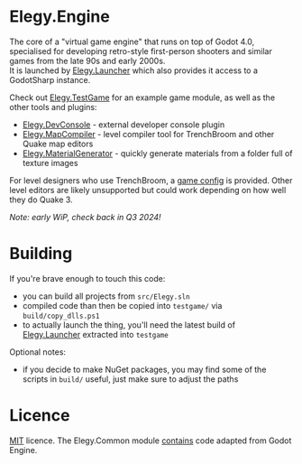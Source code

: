 
# Elegy.Engine

The core of a "virtual game engine" that runs on top of Godot 4.0, specialised for developing retro-style first-person shooters and similar games from the late 90s and early 2000s.  
It is launched by [Elegy.Launcher](https://github.com/ElegyEngine/ElegyLauncher) which also provides it access to a GodotSharp instance.

Check out [Elegy.TestGame](src/Elegy.TestGame) for an example game module, as well as the other tools and plugins:
* [Elegy.DevConsole](src/Elegy.DevConsole) - external developer console plugin
* [Elegy.MapCompiler](src/Elegy.MapCompiler) - level compiler tool for TrenchBroom and other Quake map editors
* [Elegy.MaterialGenerator](src/Elegy.MaterialGenerator) - quickly generate materials from a folder full of texture images

For level designers who use TrenchBroom, a [game config](config/trenchbroom) is provided. Other level editors are likely unsupported but could work depending on how well they do Quake 3.

*Note: early WiP, check back in Q3 2024!*

# Building

If you're brave enough to touch this code:
* you can build all projects from `src/Elegy.sln`
* compiled code than then be copied into `testgame/` via `build/copy_dlls.ps1`
* to actually launch the thing, you'll need the latest build of [Elegy.Launcher](https://github.com/ElegyEngine/ElegyLauncher) extracted into `testgame`

Optional notes:
* if you decide to make NuGet packages, you may find some of the scripts in `build/` useful, just make sure to adjust the paths

# Licence

[MIT](LICENSE.md) licence. The Elegy.Common module [contains](legal/Godot/README.md) code adapted from Godot Engine.
